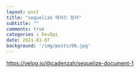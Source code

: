 ```yaml
---
layout: post
title: "sequelize 메서드 정리"
subtitle: ""
comments: true
categories : DevOps
date: 2021-01-07
background: '/img/posts/06.jpg'
---
```


<https://velog.io/@cadenzah/sequelize-document-1>
